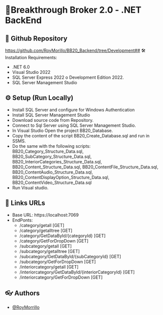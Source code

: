 
# 🔧Breakthrough Broker 2.0 - .NET BackEnd

## 🤖 Github Repository

https://github.com/RoyMorillo/BB20_Backend/tree/Development## 🛠️ Installation
 Requirements:

- .NET 6.0
- Visual Studio 2022
- SQL Server Express 2022 o Development Edition 2022.
- SQL Server Management Studio   

## ⚙ Setup (Run Locally)

- Install SQL Server and configure for Windows Authentication
- Install SQL Server Management Studio
- Download source code from Repository.
- Connect to Sql Server using SQL Server Management Studio.
- In Visual Studio Open the project BB20_Database.
- Copy the content of the script BB20_Create_Database.sql and run in SSMS.
- Do the same with the following scripts: BB20_Category_Structure_Data.sql, BB20_SubCategory_Structure_Data.sql, BB20_InteriorCategories_Structure_Data.sql, BB20_Content_Structure_Data.sql, BB20_ContentFile_Structure_Data.sql, BB20_ContentAudio_Structure_Data.sql, BB20_ContentDisplayOption_Structure_Data.sql, BB20_ContentVideo_Structure_Data.sql
- Run Visual studio.

## 🔗 Links URLs

- Base URL: https://localhost:7069
- EndPonts:
    - /category/getall  [GET]
    - /category/getalltree [GET]
    - /category/GetDataById/{categoryId} [GET]
    - /category/GetForDropDown [GET]
    - /subcategory/getall [GET]
    - /subcategory/getalltree [GET]
    - /subcategory/GetDataById/{subCategoryId} [GET]
    - /subcategory/GetForDropDown [GET]
    - /interiorcategory/getall [GET]
    - /interiorcategory/GetDataById/{interiorCategoryId} [GET]
    - /interiorcategory/GetForDropDown [GET]

## 👓 Authors

- [@RoyMorrillo](https://github.com/RoyMorillo)



